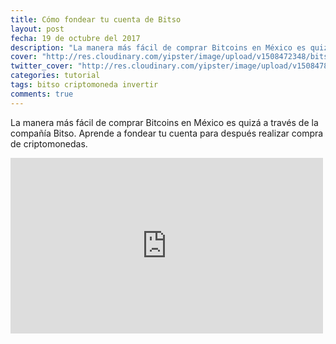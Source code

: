 ```yaml
---
title: Cómo fondear tu cuenta de Bitso
layout: post
fecha: 19 de octubre del 2017
description: "La manera más fácil de comprar Bitcoins en México es quizá a través de la compañía Bitso. Aprende a fondear tu cuenta para después realizar compra de criptomonedas."
cover: "http://res.cloudinary.com/yipster/image/upload/v1508472348/bitso-tut_a8kq0q.jpg"
twitter_cover: "http://res.cloudinary.com/yipster/image/upload/v1508478155/bitso-tut-2_sx6lk3.jpg"
categories: tutorial
tags: bitso criptomoneda invertir
comments: true
---
```


La manera más fácil de comprar Bitcoins en México es quizá a través de la compañía Bitso. Aprende a fondear tu cuenta para después realizar compra de criptomonedas.

<iframe width="500" height="281" src="https://www.youtube.com/embed/XeRbUiWbdrE" frameborder="0" allowfullscreen></iframe>